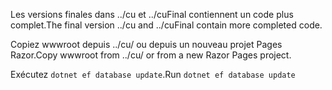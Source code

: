 <span data-ttu-id="ed831-101">Les versions finales dans ../cu et ../cuFinal contiennent un code plus complet.</span><span class="sxs-lookup"><span data-stu-id="ed831-101">The final version ../cu and ../cuFinal contain more completed code.</span></span>

<span data-ttu-id="ed831-102">Copiez wwwroot depuis ../cu/ ou depuis un nouveau projet Pages Razor.</span><span class="sxs-lookup"><span data-stu-id="ed831-102">Copy wwwroot from ../cu/ or from a new Razor Pages project.</span></span>

<span data-ttu-id="ed831-103">Exécutez `dotnet ef database update`.</span><span class="sxs-lookup"><span data-stu-id="ed831-103">Run `dotnet ef database update`</span></span>
